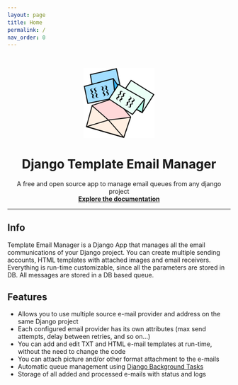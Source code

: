 ```yaml
---
layout: page
title: Home
permalink: /
nav_order: 0
---
```



<!-- PROJECT LOGO -->
<br />
<p align="center">
    <img src="img/django-template-email-manager.png" alt="Django Template Email Manager" width="160" >
</p>
  <h1 align="center">Django Template Email Manager</h1>

  <p align="center">
    A free and open source app to manage email queues from any django project
    <br />
    <a href="https://mbacicc.github.io/django-template-email-manager/"><strong>Explore the documentation</strong></a>
    <br />
  </p>
<hr>

## Info

Template Email Manager is a Django App that manages all the email communications of your Django project. You can create multiple sending accounts, HTML templates with attached images and email receivers. Everything is run-time customizable, since all the parameters are stored in DB. All messages are stored in a DB based queue.

## Features

- Allows you to use multiple source e-mail provider and address on the same Django project
- Each configured email provider has its own attributes (max send attempts, delay between retries, and so on...)
- You can add and edit TXT and HTML e-mail templates at run-time, without the need to change the code
- You can attach picture and/or other format attachment to the e-mails
- Automatic queue management using [Django Background Tasks](https://github.com/arteria/django-background-tasks)
- Storage of all added and processed e-mails with status and logs